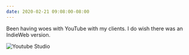 ```yaml
---
date: 2020-02-21 09:08:00-08:00
---
```


Been having woes with YouTube with my clients. I do wish there was an IndieWeb version. 

![Youtube Studio](https://kjaymiller.s3-us-west-2.amazonaws.com/images/CleanShot-2020-02-21-at-09.02.15-2x.png)